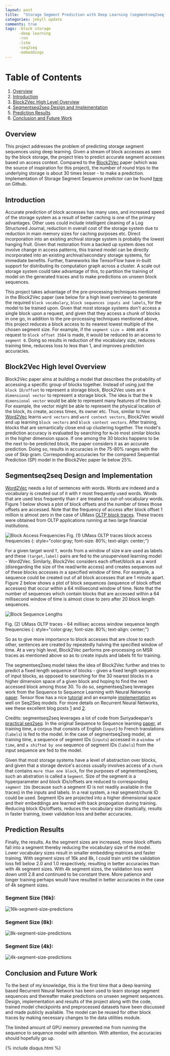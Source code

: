 ```yaml
---
layout: post
title:  "Storage Segment Prediction with Deep Learning (segmentseq2seq)"
categories: jekyll update
comments: true
tags: -block storage 
      -deep learning 
      -rnn 
      -lstm 
      -seq2seq 
      -embeddings
---
```


# Table of Contents
1. [Overview](#overview)
2. [Introduction](#introduction)
3. [Block2Vec High Level Overview](#block2vec-high-level-overview)
4. [Segmentseq2seq Design and Implementation](#segmentseq2seq-design-and-implementation)
5. [Prediction Results](#prediction-results)
6. [Conclusion and Future Work](#conclusion-and-future-work)

## Overview
This project addresses the problem of predicting storage segment sequences using deep learning. Given a stream of block accesses as seen by the block storage, the project tries to predict accurate segment accesses based on access context. Compared to the [Block2Vec](http://ieeexplore.ieee.org/document/7576472/) paper (which was the source of inspiration for this project), the number of round trips to the underlying storage is about 30 times lesser - to make a prediction. Implementation of Storage Segment Sequence predictor can be found [here](https://github.com/pponnada/segmentseq2seq) on Github.

## Introduction
Accurate prediction of block accesses has many uses, and increased speed of the storage system as a result of better caching is one of the primary advantages. Other uses could include intelligent cleaning of a Log Structured Journal, reduction in overall cost of the storage system due to reduction in main memory sizes for caching purposes etc. Direct incorporation into an existing archival storage system is probably the lowest hanging fruit. Given that restoration from a backed up system does not involve change in access patterns, this trained model can be directly incorporated into an existing archival/secondary storage systems, for immediate benefits. Further, frameworks like TensorFlow have in-built support for distributing its computation graph across a cluster. A scale out storage system could take advantage of this, to partition the training of model on the generated traces and to make predictions on unseen block sequences. 

This project takes advantage of the pre-processing techniques mentioned in the Block2Vec paper (see below for a high level overview) to generate the required `block vocabulary`, `block sequences inputs and labels`, for the model to be trained upon. Given that most storage systems don't access a single block upon a request, and given that they access a chunk of blocks in one go, in addition to the pre-processing techniques mentioned above, this project reduces a block access to its nearest lowest multiple of the chosen segment size. For example, if the `segment size = 4096` and a request to `block offset 3584` is made, it would be reduced to an access to `segment 0`. Doing so results in reduction of the vocabulary size, reduces training time, reducess loss to less than 1, and improves prediction accuracies.


## Block2Vec High level Overview
Block2Vec paper aims at building a model that describes the probability of accessing a specific group of blocks together. Instead of using just the `block ID/offset` to represent a storage block, Block2Vec uses an `N dimensional vector` to represent a storage block. The idea is that the `N dimensional vector` would be able to represent many features of the block. For example, the vector might be able to represent the physical location of the block, its create, access times, its owner etc. Thus, similar to how [Word2Vec](https://en.wikipedia.org/wiki/Word2vec) learns `word vectors` and `word context vectors`, Block2Vec would end up learning `block vectors` and `block context vectors`. After training, blocks that are semantically close end up clustering together. The model's prediction accuracy is evaluated by searching for `N=30` most similar blocks in the higher dimension space. If one among the 30 blocks happens to be the next to-be predicted block, the paper considers it as an accurate prediction. Doing so, results in accuracies in the 75-80% ranges with the use of Skip gram. Corresponding accuracies for the compared Sequential Prediction (SP) model in the Block2Vec paper lie below 25%.

## Segmentseq2seq Design and Implementation
[Word2Vec](https://en.wikipedia.org/wiki/Word2vec) needs a list of sentences with words. Words are indexed and a vocabulary is created out of it with `F` most frequently used words. Words that are used less frequently than `F` are treated as out-of-vocabulary words. Figure 1 below shows a plot of block offsets and the number of times those offsets are accessed. Note that the frequency of access after block offset 1 million is almost zero in the case of UMass [OLTP block traces](http://traces.cs.umass.edu/index.php/Storage/Storage). These traces were obtained from OLTP applications running at two large financial institutions.


![Block Access Frequencies]({{site.url}}/assets/storagesegments/block-freqs.png)
Fig. (1) UMass OLTP traces block access frequencies
{: style="color:gray; font-size: 80%; text-align: center;"}


For a given target word `T`, words from a window of size `W` are used as labels and these `(target,label)` pairs are fed to the unsupervised learning model - Word2Vec. Similarly, Block2Vec considers each offset/block as a word (disregarding the size of the read/write access) and creates sequences out of these blocks accesses in a specified window of time. For example, a sequence could be created out of all block accesses that are 1 minute apart. Figure 2 below shows a plot of block sequences (sequence of block offset accesses) that occur within a 64 millisecond window of time. Note that the number of sequences which contain blocks that are accessed within a 64 millisecond window of time is almost close to zero after 20 block length sequences.


![Block Sequence Lengths]({{site.url}}/assets/storagesegments/seq-length-freq.png)

Fig. (2) UMass OLTP traces - 64 millisec access window sequence length frequencies
{: style="color:gray; font-size: 80%; text-align: center;"}

So as to give more importance to block accesses that are close to each other, sentences are created by repeatedly halving the specified window of time. At a very high level, Block2Vec performs pre-processing on MSR traces as mentioned above so as to create inputs and labels fit for training.

The segmentseq2seq model takes the idea of Block2Vec further and tries to predict a fixed length sequence of blocks - given a fixed length sequence of input blocks, as opposed to searching for the 30 nearest blocks in a higher dimension space of a given block and hoping to find the next accessed block among those 30. To do so, segmentseq2seq leverages work from the Sequence to Sequence Learning with Neural Networks [paper](https://arxiv.org/abs/1409.3215). Tensor flow has a nice [tutorial](https://www.tensorflow.org/tutorials/seq2seq/) and an example [implementation](https://github.com/tensorflow/models/tree/master/tutorials/rnn/translate) as well on Seq2Seq models. For more details on Recurrent Neural Networks, see these excellent blog posts [1](http://colah.github.io/posts/2015-08-Understanding-LSTMs/) and [2](http://karpathy.github.io/2015/05/21/rnn-effectiveness/). 


Credits: segmentseq2seq leverages a lot of code from Suriyadeepan's [practical seq2seq](http://suriyadeepan.github.io/2016-12-31-practical-seq2seq/). In the original Sequence to Sequence learning [paper](https://arxiv.org/abs/1409.3215), at training time, a corpus that consists of English (`input`) to French translations (`labels`) is fed to the model. In the case of segmentseq2seg model, at training time, a sequence of segment IDs (`inputs`) accessed in a `window of time`, and `a shifted by one` sequence of segment IDs (`labels`) from the input sequence are fed to the model. 


Given that most storage systems have a level of abstraction over blocks, and given that a storage device's access usually involves access of a `chunk` that contains `more than one block`, for the purposes of segmentseq2seq, such an abstration is called a `Segment`. Size of the segment is a hyperparameter and block IDs/offsets are reduced to corresponding `segment ID`s (because such a segment ID is not readily available in the traces) in the inputs and labels. In a real system, a real segment/chunk ID could be used. Segment IDs are projected into a higher dimensional space and their embeddings are learned with back propogation during training. Reducing block IDs/offsets, reduces the vocabulary size drastically, results in faster training, lower validation loss and better accuracies.

## Prediction Results
Finally, the results. As the segment sizes are increased, more block offsets fall into a segment thereby reducing the vocabulary size of the model. Lower vocabulary sizes result in smaller embedding matrices and faster training. With segment sizes of 16k and 8k, I could train until the validation loss fell below 2.0 and 1.0 respectively, resulting in better accuracies than with 4k segment sizes. With 4k segment sizes, the validation loss went down until 2.8 and continued to be constant there. More patience and longer training perhaps would have resulted in better accuracies in the case of 4k segment sizes.

### Segment Size (16k):

![16k-segment-size-predictions]({{site.url}}/assets/storagesegments/predict-16384freq-5win-64.png)


### Segment Size (8k):

![8k-segment-size-predictions]({{site.url}}/assets/storagesegments/predict-8192freq-5win-64.png)

### Segment Size (4k):

![4k-segment-size-predictions]({{site.url}}/assets/storagesegments/predict-4096freq-5win-64.png)


## Conclusion and Future Work
To the best of my knowledge, this is the first time that a deep learning based Recurrent Neural Network has been used to learn storage segment sequences and thereafter make predictions on unseen segment sequences. Design, implementation and results of the project along with the code, trained model checkpoints and preprocessed datasets have been discussed and made publicly available. The model can be reused for other block traces by making necessary changes to the data utilities module. 

The limited amount of GPU memory prevented me from running the sequence to sequence model with attention. With attention, the accuracies should hopefully go up.

{% include disqus.html %}
